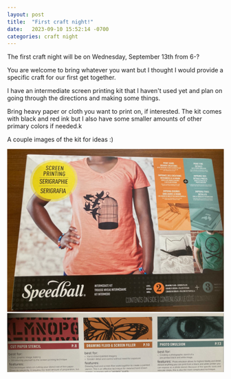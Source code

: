 ```yaml
---
layout: post
title:  "First craft night!"
date:   2023-09-10 15:52:14 -0700
categories: craft night
---
```


The first craft night will be on Wednesday, September 13th from 6-?

You are welcome to bring whatever you want but I thought I would provide
a specific craft for our first get together.

I have an intermediate screen printing kit that I haven't used yet and plan on going
through the directions and making some things.

Bring heavy paper or cloth you want to print on, if interested.  The kit comes
with black and red ink but I also have some smaller amounts
of other primary colors if needed.k

A couple images of the kit for ideas :)

<img src="/images/box.jpg">
<img src="/images/options.png">
